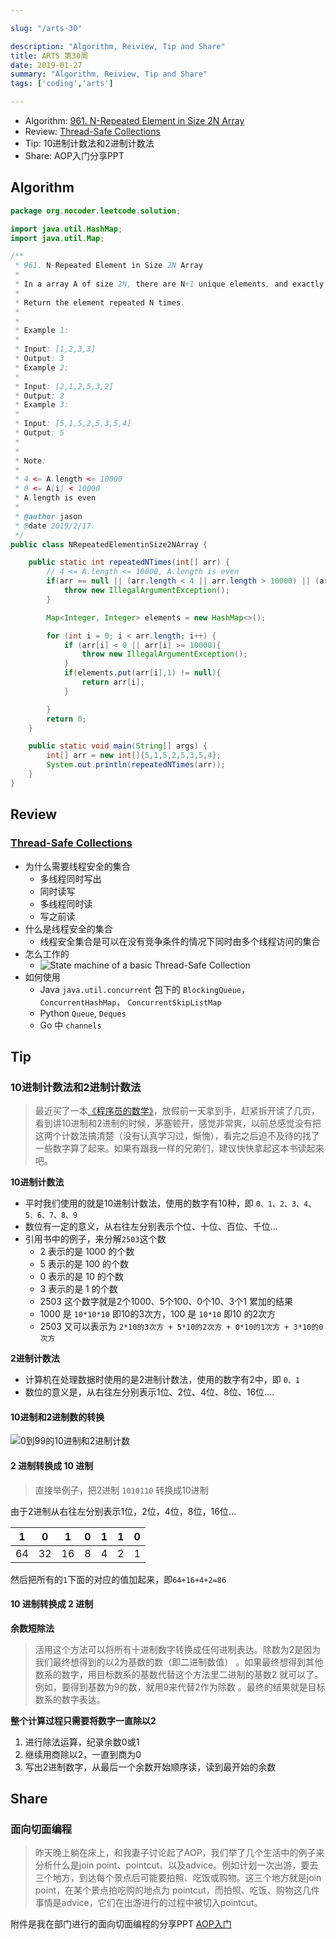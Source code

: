 ```yaml
---

slug: "/arts-30"

description: "Algorithm, Reiview, Tip and Share"
title: ARTS 第30周
date: 2019-01-27
summary: "Algorithm, Reiview, Tip and Share"
tags: ['coding','arts']

---
```


- Algorithm: [961. N-Repeated Element in Size 2N Array](https://leetcode.com/problems/n-repeated-element-in-size-2n-array/)
- Review: [Thread-Safe Collections](https://medium.com/elp-2018/thread-safe-collections-8f1f17c283e7)
- Tip: 10进制计数法和2进制计数法
- Share: AOP入门分享PPT

## Algorithm

```java
package org.nocoder.leetcode.solution;

import java.util.HashMap;
import java.util.Map;

/**
 * 961. N-Repeated Element in Size 2N Array
 *
 * In a array A of size 2N, there are N+1 unique elements, and exactly one of these elements is repeated N times.
 *
 * Return the element repeated N times.
 *
 *
 * Example 1:
 *
 * Input: [1,2,3,3]
 * Output: 3
 * Example 2:
 *
 * Input: [2,1,2,5,3,2]
 * Output: 2
 * Example 3:
 *
 * Input: [5,1,5,2,5,3,5,4]
 * Output: 5
 *
 *
 * Note:
 *
 * 4 <= A.length <= 10000
 * 0 <= A[i] < 10000
 * A.length is even
 *
 * @author jason
 * @date 2019/2/17.
 */
public class NRepeatedElementinSize2NArray {

    public static int repeatedNTimes(int[] arr) {
        // 4 <= A.length <= 10000, A.length is even
        if(arr == null || (arr.length < 4 || arr.length > 10000) || (arr.length % 2 != 0)){
            throw new IllegalArgumentException();
        }

        Map<Integer, Integer> elements = new HashMap<>();

        for (int i = 0; i < arr.length; i++) {
            if (arr[i] < 0 || arr[i] >= 10000){
                throw new IllegalArgumentException();
            }
            if(elements.put(arr[i],1) != null){
                return arr[i];
            }

        }
        return 0;
    }

    public static void main(String[] args) {
        int[] arr = new int[]{5,1,5,2,5,3,5,4};
        System.out.println(repeatedNTimes(arr));
    }
}

```


## Review

### [Thread-Safe Collections](https://medium.com/elp-2018/thread-safe-collections-8f1f17c283e7)

- 为什么需要线程安全的集合
  - 多线程同时写出
  - 同时读写
  - 多线程同时读
  - 写之前读
- 什么是线程安全的集合
  - 线程安全集合是可以在没有竞争条件的情况下同时由多个线程访问的集合
- 怎么工作的
  - ![State machine of a basic Thread-Safe Collection](https://raw.githubusercontent.com/yangjinlong86/arts/master/2019/images/State%20machine%20of%20a%20basic%20Thread-Safe%20Collection.png) 
- 如何使用
  - Java `java.util.concurrent` 包下的 `BlockingQueue`， `ConcurrentHashMap`， `ConcurrentSkipListMap` 
  - Python `Queue`, `Deques`
  - Go 中 `channels ` 

## Tip

### 10进制计数法和2进制计数法

>  最近买了一本[《程序员的数学》](https://book.douban.com/subject/19949020/)，放假前一天拿到手，赶紧拆开读了几页，看到讲10进制和2进制的时候，茅塞顿开，感觉非常爽，以前总感觉没有把这两个计数法搞清楚（没有认真学习过，惭愧），看完之后迫不及待的找了一些数字算了起来。如果有跟我一样的兄弟们，建议快快拿起这本书读起来吧。

**10进制计数法**

- 平时我们使用的就是10进制计数法，使用的数字有10种，即 `0、1、2、3、4、5、6、7、8、9`
- 数位有一定的意义，从右往左分别表示个位、十位、百位、千位...
- 引用书中的例子，来分解`2503`这个数
  - 2 表示的是 1000 的个数
  - 5 表示的是 100 的个数
  - 0 表示的是 10 的个数
  - 3 表示的是 1 的个数
  - 2503 这个数字就是2个1000、5个100、0个10、3个1 累加的结果
  - 1000 是 `10*10*10` 即10的3次方，100 是 `10*10` 即10 的2次方
  - 2503 又可以表示为 `2*10的3次方 + 5*10的2次方 + 0*10的1次方 + 3*10的0次方`

**2进制计数法**

- 计算机在处理数据时使用的是2进制计数法，使用的数字有2中，即 `0、1`
- 数位的意义是，从右往左分别表示1位、2位、4位、8位、16位....

#### 10进制和2进制数的转换



![0到99的10进制和2进制计数](https://raw.githubusercontent.com/yangjinlong86/arts/master/2019/images/0-99%E7%9A%8410%E8%BF%9B%E5%88%B6%E5%92%8C2%E8%BF%9B%E5%88%B6%E8%AE%A1%E6%95%B0.png)

#### 2 进制转换成 10 进制

> 直接举例子，把2进制 `1010110` 转换成10进制

由于2进制从右往左分别表示1位，2位，4位，8位，16位...

| 1    | 0    | 1    | 0    | 1    | 1    | 0    |
| ---- | ---- | ---- | ---- | ---- | ---- | ---- |
| 64   | 32   | 16   | 8    | 4    | 2    | 1    |

然后把所有的`1`下面的对应的值加起来，即`64+16+4+2=86`

#### 10 进制转换成 2 进制

**余数短除法**

> 活用这个方法可以将所有十进制数字转换成任何进制表达。除数为2是因为我们最终想得到的以2为基数的数（即二进制数值） 。如果最终想得到其他数系的数字，用目标数系的基数代替这个方法里二进制的基数2 就可以了。例如，要得到基数为9的数，就用9来代替2作为除数 。最终的结果就是目标数系的数字表达。

**整个计算过程只需要将数字一直除以2**

1. 进行除法运算，纪录余数0或1
2. 继续用商除以2，一直到商为0
3. 写出2进制数字，从最后一个余数开始顺序读，读到最开始的余数


## Share

### 面向切面编程

> 昨天晚上躺在床上，和我妻子讨论起了AOP，我们举了几个生活中的例子来分析什么是join point、pointcut、以及advice。例如计划一次出游，要去三个地方，到达每个景点后可能要拍照、吃饭或购物。这三个地方就是join point，在某个景点拍吃购的地点为 pointcut，而拍照、吃饭、购物这几件事情是advice，它们在出游进行的过程中被切入pointcut。

附件是我在部门进行的面向切面编程的分享PPT [AOP入门](https://github.com/yangjinlong86/arts/blob/master/2019/aop-arts33.pptx)